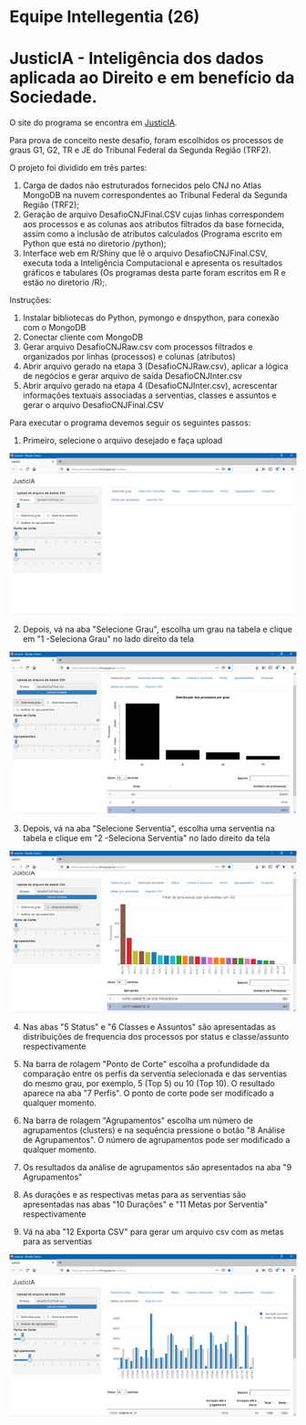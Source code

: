 # Equipe Intellegentia (26)

# JusticIA - Inteligência dos dados aplicada ao Direito e em benefício da Sociedade.

O site do programa se encontra em [JusticIA](https://professorjfmp.shinyapps.io/Justicia/).

Para prova de conceito neste desafio, foram escolhidos os processos de graus G1, G2, TR e JE do Tribunal Federal da Segunda Região (TRF2).

O projeto foi dividido em três partes:
1.	Carga de dados não estruturados fornecidos pelo CNJ no Atlas MongoDB na nuvem correspondentes ao Tribunal Federal da Segunda Região (TRF2);
2.	Geração de arquivo DesafioCNJFinal.CSV cujas linhas correspondem aos processos e as colunas aos atributos filtrados da base fornecida, assim como a inclusão de atributos calculados (Programa escrito em Python que está no diretorio /python);
3.	Interface web em R/Shiny que lê o arquivo DesafioCNJFinal.CSV, executa toda a Inteligência Computacional e apresenta os resultados gráficos e tabulares (Os programas desta parte foram escritos em R e estão no diretorio /R);.


Instruções:
1.	Instalar bibliotecas do Python, pymongo e dnspython, para conexão com o MongoDB
2.	Conectar cliente com MongoDB
3.	Gerar arquivo DesafioCNJRaw.csv com processos filtrados e organizados por linhas (processos) e colunas (atributos)
4.	Abrir arquivo gerado na etapa 3 (DesafioCNJRaw.csv), aplicar a lógica de negócios e gerar arquivo de saída DesafioCNJInter.csv
5.	Abrir arquivo gerado na etapa 4 (DesafioCNJInter.csv), acrescentar informações textuais associadas a serventias, classes e assuntos e gerar o arquivo DesafioCNJFinal.CSV

Para executar o programa devemos seguir os seguintes passos:

1.	Primeiro, selecione o arquivo desejado e faça upload

![screenshot](figuras/UploadArquivo.png)

2.	Depois, vá na aba "Selecione Grau", escolha um grau na tabela e clique em "1 -Seleciona Grau" no lado direito da tela

![screenshot](figuras/SelecioneGrau.png)

3.	Depois, vá na aba "Selecione Serventia", escolha uma serventia na tabela e clique em "2 -Seleciona Serventia" no lado direito da tela

![screenshot](figuras/SelecioneServentia.png)

4.  Nas abas "5 Status" e "6 Classes e Assuntos" são apresentadas as distribuições de frequencia dos processos por status e classe/assunto respectivamente

5.  Na barra de rolagem "Ponto de Corte" escolha a profundidade da comparação entre os perfis da serventia selecionada e das serventias do mesmo grau, por exemplo, 5 (Top 5) ou 10 (Top 10). O resultado aparece na aba "7 Perfis". O ponto de corte pode ser modificado a qualquer momento.

6.	Na barra de rolagem "Agrupamentos" escolha um número de agrupamentos (clusters) e na sequência pressione o botão "8 Análise de Agrupamentos". O número de agrupamentos pode ser modificado a qualquer momento.

7.  Os resultados da análise de agrupamentos são apresentados na aba "9 Agrupamentos"

8.  As durações e as respectivas metas para as serventias são apresentadas nas abas "10 Durações" e "11 Metas por Serventia" respectivamente

9.  Vá na aba "12 Exporta CSV" para gerar um arquivo csv com as metas para as serventias

![screenshot](figuras/AnaliseGrupamentos.png)
